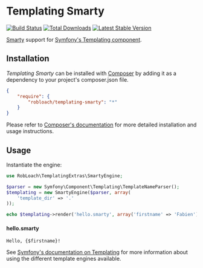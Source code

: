 # Templating Smarty

[![Build Status](https://travis-ci.org/RobLoach/templating-smarty.png)](https://travis-ci.org/RobLoach/templating-smarty)
[![Total Downloads](https://poser.pugx.org/robloach/templating-smarty/downloads.png)](https://packagist.org/packages/robloach/templating-smarty)
[![Latest Stable Version](https://poser.pugx.org/robloach/templating-smarty/v/stable.png)](https://packagist.org/packages/robloach/templating-extras)

[Smarty](http://www.smarty.net) support for [Symfony's Templating component](http://symfony.com/doc/current/components/templating/introduction.html).


## Installation

*Templating Smarty* can be installed with [Composer](http://getcomposer.org)
by adding it as a dependency to your project's composer.json file.

```json
{
    "require": {
        "robloach/templating-smarty": "*"
    }
}
```

Please refer to [Composer's documentation](https://github.com/composer/composer/blob/master/doc/00-intro.md#introduction)
for more detailed installation and usage instructions.


## Usage

Instantiate the engine:

``` php
use RobLoach\TemplatingExtras\SmartyEngine;

$parser = new Symfony\Component\Templating\TemplateNameParser();
$templating = new SmartyEngine($parser, array(
    'template_dir' => '.'
));

echo $templating->render('hello.smarty', array('firstname' => 'Fabien'));
```

#### hello.smarty
``` smarty
Hello, {$firstname}!
```

See [Symfony's documentation on Templating](http://symfony.com/doc/current/components/templating/introduction.html#usage) for more information about using the different template engines available.
